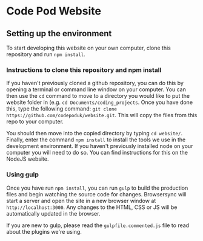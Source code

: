 # Code Pod Website

## Setting up the environment

To start developing this website on your own computer, clone this repository and run ```npm install```.  

### Instructions to clone this repository and npm install

If you haven't previously cloned a github repository, you can do this by opening a terminal or command line window on your computer. You can then use the ```cd``` command to move to a directory you would like to put the website folder in (e.g. ```cd Documents/coding_projects```.  Once you have done this, type the following command: ```git clone https://github.com/codepoduk/website.git```.  This will copy the files from this repo to your computer.

You should then move into the copied directory by typing ```cd website/```.  Finally, enter the command ```npm install``` to install the tools we use in the development environment.  If you haven't previously installed node on your computer you will need to do so.  You can find instructions for this on the NodeJS website.

### Using gulp

Once you have run `npm install`, you can run `gulp` to build the production files and begin watching the source code for changes. Browsersync will start a server and open the site in a new browser window at `http://localhost:3000`. Any changes to the HTML, CSS or JS will be automatically updated in the browser.

If you are new to gulp, please read the `gulpfile.commented.js` file to read about the plugins we're using.
